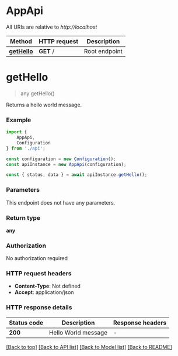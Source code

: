 # AppApi

All URIs are relative to *http://localhost*

|Method | HTTP request | Description|
|------------- | ------------- | -------------|
|[**getHello**](#gethello) | **GET** / | Root endpoint|

# **getHello**
> any getHello()

Returns a hello world message.

### Example

```typescript
import {
    AppApi,
    Configuration
} from './api';

const configuration = new Configuration();
const apiInstance = new AppApi(configuration);

const { status, data } = await apiInstance.getHello();
```

### Parameters
This endpoint does not have any parameters.


### Return type

**any**

### Authorization

No authorization required

### HTTP request headers

 - **Content-Type**: Not defined
 - **Accept**: application/json


### HTTP response details
| Status code | Description | Response headers |
|-------------|-------------|------------------|
|**200** | Hello World message |  -  |

[[Back to top]](#) [[Back to API list]](../README.md#documentation-for-api-endpoints) [[Back to Model list]](../README.md#documentation-for-models) [[Back to README]](../README.md)

